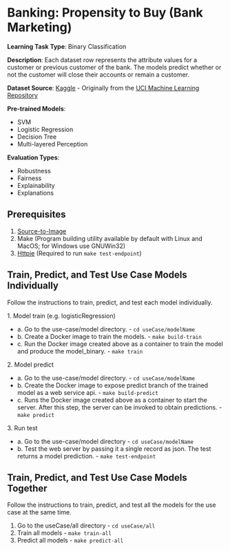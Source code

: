 
# Banking: Propensity to Buy (Bank Marketing)

**Learning Task Type**: Binary Classification

**Description**: Each dataset row represents the attribute values for a customer or previous customer of the bank. The models predict whether or not the customer will close their accounts or remain a customer.  

**Dataset Source**: [Kaggle](https://www.kaggle.com/janiobachmann/bank-marketing-dataset) - Originally from the [UCI Machine Learning Repository](http://archive.ics.uci.edu/ml/datasets/Bank+Marketing)

**Pre-trained Models**:

  - SVM
  - Logistic Regression
  - Decision Tree
  - Multi-layered Perception

**Evaluation Types**:

  - Robustness
  - Fairness
  - Explainability
  - Explanations

## Prerequisites  

1. [Source-to-Image](https://github.com/openshift/source-to-image)
2. Make (Program building utility available by default with Linux and MacOS; for Windows use GNUWin32)
3. [Httpie](https://httpie.org/) (Required to run `make test-endpoint`)

## Train, Predict, and Test Use Case Models Individually

Follow the instructions to train, predict, and test each model individually.

1\. Model train (e.g. logisticRegression)

 - a. Go to the use-case/model directory.  - `cd useCase/modelName`
 - b. Create a Docker image to train the models. -  `make build-train`
 - c. Run the Docker image created above as a container to train the model and produce the model_binary. - `make train`

2\. Model predict

 - a. Go to the use-case/model directory. - `cd useCase/modelName`
 - b. Create the Docker image to expose predict branch of the trained model as a web service api. -  `make build-predict`
 - c. Runs the Docker image created above as a container to start the server. After this step, the server can be invoked to obtain predictions. -  `make predict`

3\. Run test

 - a. Go to the use-case/model directory - `cd useCase/modelName`
 - b. Test the web server by passing it a single record as json. The test returns a model prediction. - `make test-endpoint`

## Train, Predict, and Test Use Case Models Together

Follow the instructions to train, predict, and test all the models for the use case at the same time.

1.	Go to the useCase/all directory - `cd useCase/all`
2.	Train all models -  `make train-all`
3.	Predict all models -  `make predict-all`
